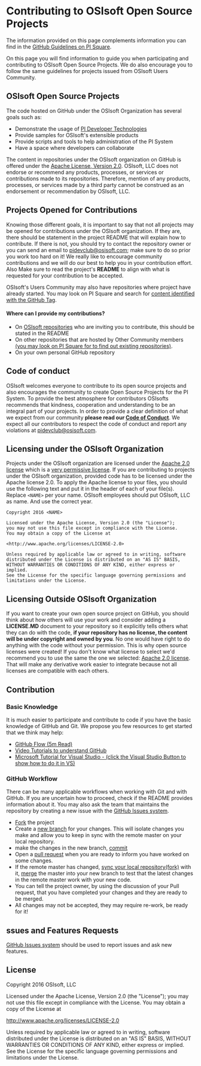 # Contributing to OSIsoft Open Source Projects

The information provided on this page complements information you can find in the [GitHub Guidelines on PI Square][5]. 

On this page you will find information to guide you when participating and contributing to OSIsoft Open Source Projects.  We do also encourage you to follow the same guidelines for projects issued from OSIsoft Users Community.

## OSIsoft Open Source Projects
The code hosted on GitHub under the OSIsoft Organization has several goals such as:  

- Demonstrate the usage of [PI Developer Technologies][15]
- Provide samples for OSIsoft's extensible products
- Provide scripts and tools to help administration of the PI System
- Have a space where developers can collaborate

The content in repositories under the OSIsoft organization on GitHub  is offered under the [Apache License, Version 2.0][18]. OSIsoft, LLC does not endorse or recommend any products, processes, or services or contributions made to its repositories. Therefore, mention of any products, processes, or services made by a third party cannot be construed as an endorsement or recommendation by OSIsoft, LLC.

## Projects Opened for Contributions

Knowing those different goals, it is important to say that not all projects may be opened for contributions under the OSIsoft organization. If they are, there should be statement in the project README that will explain how to contribute.  If there is not, you should try to contact the repository owner or you can send an email to <pidevclub@osisoft.com>; make sure to do so prior you work too  hard on it!  We really like to encourage community contributions and we will do our best to help you in your contribution effort.  Also Make sure to read the project's **README** to align with what is requested for your contribution to be accepted.

OSIsoft's Users Community may also have repositories where project have already started.  You may look on PI Square and search for [content identified with the GitHub Tag][7].


#### Where can I provide my contributions? 
- On [OSIsoft repositories][6] who are inviting you to contribute, this should be stated in the README   
- On other repositories that are hosted by Other Community members [(you may look on PI Square for to find out existing repositories)][7].
- On your own personal GitHub repository

## Code of conduct
OSIsoft welcomes everyone to contribute to its open source projects and also encourages the community to create Open Source Projects for the PI System.  To provide the best atmosphere for contributors OSIsofts recommends that kindness, cooperation and understanding to be an integral part of your projects.  In order to provide a clear definition of what we expect from our community **please read our [Code of Conduct][1]**. We expect all our contributors to respect the code of conduct and report any violations at <pidevclub@osisoft.com>.

## Licensing under the OSIsoft Organization

Projects under the OSIsoft organization are licensed under the [Apache 2.0 license][8] which is a [very permissive license][9]. If you are contributing to projects under the OSIsoft organization, provided code has to be licensed under the Apache license 2.0. To apply the Apache license to your files, you should use the following text and put it in the header of each of your file(s). Replace `<NAME>` per your name. OSIsoft employees should put OSIsoft, LLC as name. And use the correct year.

    Copyright 2016 <NAME>
    
    Licensed under the Apache License, Version 2.0 (the "License");
    you may not use this file except in compliance with the License.
    You may obtain a copy of the License at
    
    <http://www.apache.org/licenses/LICENSE-2.0>
    
    Unless required by applicable law or agreed to in writing, software
    distributed under the License is distributed on an "AS IS" BASIS,
    WITHOUT WARRANTIES OR CONDITIONS OF ANY KIND, either express or implied.
    See the License for the specific language governing permissions and
    limitations under the License.

## Licensing Outside OSIsoft Organization
If you want to create your own open source project on GitHub, you should think about how others will use your work and consider adding a **LICENSE.MD** document to your repository so it explicitly tells others what they can do with the code, **if your repository has no license, the content will be under copyright and owned by you**.  No one would have right to do anything with the code without your permission.  This is why open source licenses were created! If you don't know what license to select we'd recommend you to use the same the one we selected: [Apache 2.0 license][8]. That will make any derivative work easier to integrate because not all licenses are compatible with each others.

## Contribution

### Basic Knowledge
It is much easier to participate and contribute to code if you have the basic knowledge of GitHub and Git.  We propose you few resources to get started that we think may help:

- [GitHub Flow (5m Read)][3]
- [Video Tutorials to understand GitHub][4]
- [Microsoft Tutorial for Visual Studio - (click the Visual Studio Button to show how to do it in VS)][10]


### GitHub Workflow 

There can be many applicable workflows when working with Git and with GitHub.  If you are uncertain how to proceed, check if the README provides information about it. You may also ask the team that maintains the repository by creating a new issue with the [GitHub Issues system][2].

 
- [Fork][10] the project
- Create a [new branch][11] for your changes.  This will isolate changes you make and allow you to keep in sync with the remote master on your local repository.
- make the changes in the new branch, [commit][12]
- Open a [pull request][12] when you are ready to inform you have worked on some changes.
- If the remote master has changed, [sync your local repository(fork)][17] with it, [merge][16] the master into your new branch to test that the latest changes in the remote master work with your new code.
- You can tell the project owner, by using the discussion of your Pull request, that you have completed your changes and they are ready to be merged.
- All changes may not be accepted, they may require re-work, be ready for it!


## ssues and Features Requests
[GitHub Issues system][2] should be used to report issues and ask new features.  

## License

Copyright 2016 OSIsoft, LLC

Licensed under the Apache License, Version 2.0 (the "License"); you may not use this file except in compliance with the License. You may obtain a copy of the License at

http://www.apache.org/licenses/LICENSE-2.0

Unless required by applicable law or agreed to in writing, software distributed under the License is distributed on an "AS IS" BASIS, WITHOUT WARRANTIES OR CONDITIONS OF ANY KIND, either express or implied. See the License for the specific language governing permissions and limitations under the License.

[1]:https://github.com/OSIsoft/contributing/blob/master/code-of-conduct.md   
[2]:https://guides.github.com/features/issues/
[3]:https://guides.github.com/introduction/flow/
[4]:https://www.youtube.com/results?search_query=github+tutorial
[5]:https://pisquare.osisoft.com/docs/DOC-1864
[6]:https://github.com/osisoft
[7]:https://pisquare.osisoft.com/tags#/?tags=github
[8]:https://opensource.org/licenses/Apache-2.0
[9]:https://tldrlegal.com/license/apache-license-2.0-(apache-2.0)
[10]:https://www.visualstudio.com/en-us/get-started/code/share-your-code-in-git-vs
[11]:https://help.github.com/articles/creating-a-pull-request/
[12]:https://www.visualstudio.com/en-us/get-started/code/git/commits
[13]:https://msdn.microsoft.com/en-us/library/jj190809.aspx#switch
[14]:https://msdn.microsoft.com/en-us/library/jj190809.aspx#create_from_published
[15]:https://techsupport.osisoft.com/Products/Developer-Technologies/
[16]:https://msdn.microsoft.com/en-us/library/jj190809.aspx#merge
[17]:https://help.github.com/articles/syncing-a-fork/
[18]:https://github.com/osisoft/contributing/blob/master/LICENCE.md
